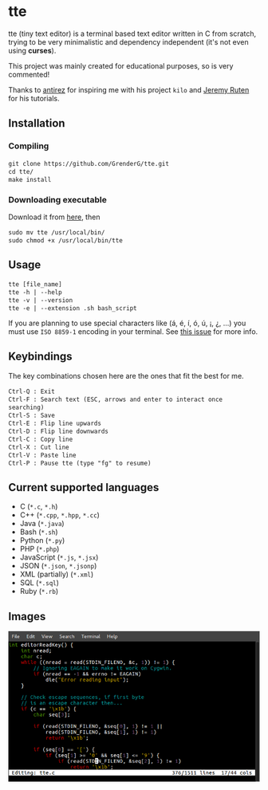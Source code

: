 # tte

tte (tiny text editor) is a terminal based text editor written in C from scratch, trying to be very minimalistic and dependency independent (it's not even using **curses**).

This project was mainly created for educational purposes, so is very commented!

Thanks to [antirez](http://antirez.com) for inspiring me with his project `kilo` and [Jeremy Ruten](https://twitter.com/yjerem) for his tutorials.

## Installation

### Compiling
```
git clone https://github.com/GrenderG/tte.git
cd tte/
make install
```
### Downloading executable
Download it from [here](https://github.com/GrenderG/tte/releases/latest), then
```
sudo mv tte /usr/local/bin/
sudo chmod +x /usr/local/bin/tte
```

## Usage
```
tte [file_name]
tte -h | --help
tte -v | --version
tte -e | --extension .sh bash_script
```
If you are planning to use special characters like (á, é, í, ó, ú, ¡, ¿, ...) you must use `ISO 8859-1` encoding in your terminal. See [this issue](https://github.com/GrenderG/tte/issues/2) for more info.

## Keybindings
The key combinations chosen here are the ones that fit the best for me.
```
Ctrl-Q : Exit
Ctrl-F : Search text (ESC, arrows and enter to interact once searching)
Ctrl-S : Save
Ctrl-E : Flip line upwards
Ctrl-D : Flip line downwards
Ctrl-C : Copy line
Ctrl-X : Cut line
Ctrl-V : Paste line
Ctrl-P : Pause tte (type "fg" to resume)
```

## Current supported languages
* C (`*.c`, `*.h`)
* C++ (`*.cpp`, `*.hpp`, `*.cc`)
* Java (`*.java`)
* Bash (`*.sh`)
* Python (`*.py`)
* PHP (`*.php`)
* JavaScript (`*.js`, `*.jsx`)
* JSON (`*.json`, `*.jsonp`)
* XML (partially) (`*.xml`)
* SQL (`*.sql`)
* Ruby (`*.rb`)

## Images
![First screenshot](https://raw.githubusercontent.com/GrenderG/tte/master/images/scr_1.png)
